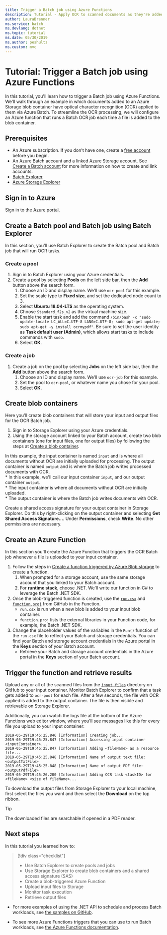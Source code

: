```yaml
---
title: Trigger a Batch job using Azure Functions
description: Tutorial - Apply OCR to scanned documents as they're added to a storage blob
author: LauraBrenner
ms.service: batch
ms.devlang: dotnet
ms.topic: tutorial
ms.date: 05/30/2019
ms.author: peshultz
ms.custom: mvc
---
```


# Tutorial: Trigger a Batch job using Azure Functions

In this tutorial, you'll learn how to trigger a Batch job using Azure Functions. We'll walk through an example in which documents added to an Azure Storage blob container have optical character recognition (OCR) applied to them via Azure Batch. To streamline the OCR processing, we will configure an Azure function that runs a Batch OCR job each time a file is added to the blob container.

## Prerequisites

* An Azure subscription. If you don't have one, create a [free account](https://azure.microsoft.com/free/) before you begin.
* An Azure Batch account and a linked Azure Storage account. See [Create a Batch account](quick-create-portal.md#create-a-batch-account) for more information on how to create and link accounts.
* [Batch Explorer](https://azure.github.io/BatchExplorer/)
* [Azure Storage Explorer](https://azure.microsoft.com/features/storage-explorer/)

## Sign in to Azure

Sign in to the [Azure portal](https://portal.azure.com).

## Create a Batch pool and Batch job using Batch Explorer

In this section, you'll use Batch Explorer to create the Batch pool and Batch job that will run OCR tasks. 

### Create a pool

1. Sign in to Batch Explorer using your Azure credentials.
1. Create a pool by selecting **Pools** on the left side bar, then the **Add** button above the search form. 
	1. Choose an ID and display name. We'll use `ocr-pool` for this example.
	1. Set the scale type to **Fixed size**, and set the dedicated node count to 3.
	1. Select **Ubuntu 18.04-LTS** as the operating system.
	1. Choose `Standard_f2s_v2` as the virtual machine size.
	1. Enable the start task and add the command `/bin/bash -c "sudo update-locale LC_ALL=C.UTF-8 LANG=C.UTF-8; sudo apt-get update; sudo apt-get -y install ocrmypdf"`. Be sure to set the user identity as **Task default user (Admin)**, which allows start tasks to include commands with `sudo`.
	1. Select **OK**.
### Create a job

1. Create a job on the pool by selecting **Jobs** on the left side bar, then the **Add** button above the search form. 
	1. Choose an ID and display name. We'll use `ocr-job` for this example.
	1. Set the pool to `ocr-pool`, or whatever name you chose for your pool.
	1. Select **OK**.


## Create blob containers

Here you'll create blob containers that will store your input and output files for the OCR Batch job.

1. Sign in to Storage Explorer using your Azure credentials.
1. Using the storage account linked to your Batch account, create two blob containers (one for input files, one for output files) by following the steps at [Create a blob container](https://docs.microsoft.com/azure/vs-azure-tools-storage-explorer-blobs#create-a-blob-container).

In this example, the input container is named `input` and is where all documents without OCR are initially uploaded for processing. The output container is named `output` and is where the Batch job writes processed documents with OCR.  
	* In this example, we'll call our input container `input`, and our output container `output`.  
	* The input container is where all documents without OCR are initially uploaded.  
	* The output container is where the Batch job writes documents with OCR.  

Create a shared access signature for your output container in Storage Explorer. Do this by right-clicking on the output container and selecting **Get Shared Access Signature...**. Under **Permissions**, check **Write**. No other permissions are necessary.  

## Create an Azure Function

In this section you'll create the Azure Function that triggers the OCR Batch job whenever a file is uploaded to your input container.

1. Follow the steps in [Create a function triggered by Azure Blob storage](https://docs.microsoft.com/azure/azure-functions/functions-create-storage-blob-triggered-function) to create a function.
	1. When prompted for a storage account, use the same storage account that you linked to your Batch account.
	1. For **runtime stack**, choose .NET. We'll write our function in C# to leverage the Batch .NET SDK.
1. Once the blob-triggered function is created, use the [`run.csx`](https://github.com/Azure-Samples/batch-functions-tutorial/blob/master/run.csx) and [`function.proj`](https://github.com/Azure-Samples/batch-functions-tutorial/blob/master/function.proj) from GitHub in the Function.
	* `run.csx` is run when a new blob is added to your input blob container.
	* `function.proj` lists the external libraries in your Function code, for example, the Batch .NET SDK.
1. Change the placeholder values of the variables in the `Run()` function of the `run.csx` file to reflect your Batch and storage credentials. You can find your Batch and storage account credentials in the Azure portal in the **Keys** section of your Batch account.
	* Retrieve your Batch and storage account credentials in the Azure portal in the **Keys** section of your Batch account. 

## Trigger the function and retrieve results

Upload any or all of the scanned files from the [`input_files`](https://github.com/Azure-Samples/batch-functions-tutorial/tree/master/input_files) directory on GitHub to your input container. Monitor Batch Explorer to confirm that a task gets added to `ocr-pool` for each file. After a few seconds, the file with OCR applied is added to the output container. The file is then visible and retrievable on Storage Explorer.

Additionally, you can watch the logs file at the bottom of the Azure Functions web editor window, where you'll see messages like this for every file you upload to your input container:

```
2019-05-29T19:45:25.846 [Information] Creating job...
2019-05-29T19:45:25.847 [Information] Accessing input container <inputContainer>...
2019-05-29T19:45:25.847 [Information] Adding <fileName> as a resource file...
2019-05-29T19:45:25.848 [Information] Name of output text file: <outputTxtFile>
2019-05-29T19:45:25.848 [Information] Name of output PDF file: <outputPdfFile>
2019-05-29T19:45:26.200 [Information] Adding OCR task <taskID> for <fileName> <size of fileName>...
```

To download the output files from Storage Explorer to your local machine, first select the files you want and then select the **Download** on the top ribbon. 

> [!TIP]
> The downloaded files are searchable if opened in a PDF reader.

## Next steps

In this tutorial you learned how to: 

> [!div class="checklist"]
> * Use Batch Explorer to create pools and jobs
> * Use Storage Explorer to create blob containers and a shared access signature (SAS)
> * Create a blob-triggered Azure Function
> * Upload input files to Storage
> * Monitor task execution
> * Retrieve output files

* For more examples of using the .NET API to schedule and process Batch workloads, see [the samples on GitHub](https://github.com/Azure-Samples/azure-batch-samples/tree/master/CSharp). 

* To see more Azure Functions triggers that you can use to run Batch workloads, see [the Azure Functions documentation](https://docs.microsoft.com/azure/azure-functions/functions-triggers-bindings).
